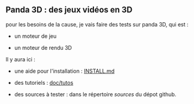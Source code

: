 ## Panda 3D : des jeux vidéos en 3D

pour les besoins de la cause, je vais faire des tests sur panda 3D, qui est :
- un moteur de jeu

- un moteur de rendu 3D

Il y aura ici :

- une aide pour l'installation : [INSTALL.md](doc/INSTALL.md)

- des tutoriels : [doc/tutos](doc/tutos.md)

- des sources à tester : dans le répertoire *sources* du dépot github.
